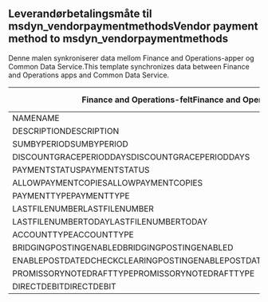 ## <a name="vendor-payment-method-to-msdyn_vendorpaymentmethods"></a><span data-ttu-id="4427e-101">Leverandørbetalingsmåte til msdyn_vendorpaymentmethods</span><span class="sxs-lookup"><span data-stu-id="4427e-101">Vendor payment method to msdyn_vendorpaymentmethods</span></span>

<span data-ttu-id="4427e-102">Denne malen synkroniserer data mellom Finance and Operations-apper og Common Data Service.</span><span class="sxs-lookup"><span data-stu-id="4427e-102">This template synchronizes data between Finance and Operations apps and Common Data Service.</span></span>

<span data-ttu-id="4427e-103">Finance and Operations-felt</span><span class="sxs-lookup"><span data-stu-id="4427e-103">Finance and Operations field</span></span> | <span data-ttu-id="4427e-104">Tilordningstype</span><span class="sxs-lookup"><span data-stu-id="4427e-104">Map type</span></span> | <span data-ttu-id="4427e-105">Annet Dynamics 365-felt</span><span class="sxs-lookup"><span data-stu-id="4427e-105">Other Dynamics 365 field</span></span> | <span data-ttu-id="4427e-106">Standardverdi</span><span class="sxs-lookup"><span data-stu-id="4427e-106">Default value</span></span>
---|---|---|---
<span data-ttu-id="4427e-107">NAME</span><span class="sxs-lookup"><span data-stu-id="4427e-107">NAME</span></span> | = | <span data-ttu-id="4427e-108">msdyn_name</span><span class="sxs-lookup"><span data-stu-id="4427e-108">msdyn_name</span></span> | 
<span data-ttu-id="4427e-109">DESCRIPTION</span><span class="sxs-lookup"><span data-stu-id="4427e-109">DESCRIPTION</span></span> | = | <span data-ttu-id="4427e-110">msdyn_description</span><span class="sxs-lookup"><span data-stu-id="4427e-110">msdyn_description</span></span> | 
<span data-ttu-id="4427e-111">SUMBYPERIOD</span><span class="sxs-lookup"><span data-stu-id="4427e-111">SUMBYPERIOD</span></span> | >< | <span data-ttu-id="4427e-112">msdyn_sumbyperiod</span><span class="sxs-lookup"><span data-stu-id="4427e-112">msdyn_sumbyperiod</span></span> | 
<span data-ttu-id="4427e-113">DISCOUNTGRACEPERIODDAYS</span><span class="sxs-lookup"><span data-stu-id="4427e-113">DISCOUNTGRACEPERIODDAYS</span></span> | = | <span data-ttu-id="4427e-114">msdyn_discountgraceperioddays</span><span class="sxs-lookup"><span data-stu-id="4427e-114">msdyn_discountgraceperioddays</span></span> | 
<span data-ttu-id="4427e-115">PAYMENTSTATUS</span><span class="sxs-lookup"><span data-stu-id="4427e-115">PAYMENTSTATUS</span></span> | >< | <span data-ttu-id="4427e-116">msdyn_paymentstatus</span><span class="sxs-lookup"><span data-stu-id="4427e-116">msdyn_paymentstatus</span></span> | 
<span data-ttu-id="4427e-117">ALLOWPAYMENTCOPIES</span><span class="sxs-lookup"><span data-stu-id="4427e-117">ALLOWPAYMENTCOPIES</span></span> | >< | <span data-ttu-id="4427e-118">msdyn_allowpaymentcopies</span><span class="sxs-lookup"><span data-stu-id="4427e-118">msdyn_allowpaymentcopies</span></span> | 
<span data-ttu-id="4427e-119">PAYMENTTYPE</span><span class="sxs-lookup"><span data-stu-id="4427e-119">PAYMENTTYPE</span></span> | >< | <span data-ttu-id="4427e-120">msdyn_paymenttype</span><span class="sxs-lookup"><span data-stu-id="4427e-120">msdyn_paymenttype</span></span> | 
<span data-ttu-id="4427e-121">LASTFILENUMBER</span><span class="sxs-lookup"><span data-stu-id="4427e-121">LASTFILENUMBER</span></span> | = | <span data-ttu-id="4427e-122">msdyn_lastfilenumber</span><span class="sxs-lookup"><span data-stu-id="4427e-122">msdyn_lastfilenumber</span></span> | 
<span data-ttu-id="4427e-123">LASTFILENUMBERTODAY</span><span class="sxs-lookup"><span data-stu-id="4427e-123">LASTFILENUMBERTODAY</span></span> | = | <span data-ttu-id="4427e-124">msdyn_lastfilenumbertoday</span><span class="sxs-lookup"><span data-stu-id="4427e-124">msdyn_lastfilenumbertoday</span></span> | 
<span data-ttu-id="4427e-125">ACCOUNTTYPE</span><span class="sxs-lookup"><span data-stu-id="4427e-125">ACCOUNTTYPE</span></span> | >< | <span data-ttu-id="4427e-126">msdyn_accounttype</span><span class="sxs-lookup"><span data-stu-id="4427e-126">msdyn_accounttype</span></span> | 
<span data-ttu-id="4427e-127">BRIDGINGPOSTINGENABLED</span><span class="sxs-lookup"><span data-stu-id="4427e-127">BRIDGINGPOSTINGENABLED</span></span> | >< | <span data-ttu-id="4427e-128">msdyn_bridgingposting</span><span class="sxs-lookup"><span data-stu-id="4427e-128">msdyn_bridgingposting</span></span> | 
<span data-ttu-id="4427e-129">ENABLEPOSTDATEDCHECKCLEARINGPOSTING</span><span class="sxs-lookup"><span data-stu-id="4427e-129">ENABLEPOSTDATEDCHECKCLEARINGPOSTING</span></span> | >< | <span data-ttu-id="4427e-130">msdyn_postdatedcheckclearingposting</span><span class="sxs-lookup"><span data-stu-id="4427e-130">msdyn_postdatedcheckclearingposting</span></span> | 
<span data-ttu-id="4427e-131">PROMISSORYNOTEDRAFTTYPE</span><span class="sxs-lookup"><span data-stu-id="4427e-131">PROMISSORYNOTEDRAFTTYPE</span></span> | >< | <span data-ttu-id="4427e-132">msdyn_promissorynotedrafttype</span><span class="sxs-lookup"><span data-stu-id="4427e-132">msdyn_promissorynotedrafttype</span></span> | 
<span data-ttu-id="4427e-133">DIRECTDEBIT</span><span class="sxs-lookup"><span data-stu-id="4427e-133">DIRECTDEBIT</span></span> | >< | <span data-ttu-id="4427e-134">msdyn_directdebit</span><span class="sxs-lookup"><span data-stu-id="4427e-134">msdyn_directdebit</span></span> | 
